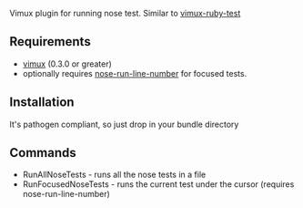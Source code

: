 Vimux plugin for running nose test. Similar to [vimux-ruby-test](https://github.com/pgr0ss/vimux-ruby-test)

## Requirements

- [vimux](https://github.com/benmills/vimux) (0.3.0 or greater)
- optionally requires [nose-run-line-number](https://github.com/pitluga/nose-run-line-number) for focused tests.

## Installation

It's pathogen compliant, so just drop in your bundle directory

## Commands

- RunAllNoseTests - runs all the nose tests in a file
- RunFocusedNoseTests - runs the current test under the cursor (requires nose-run-line-number)
